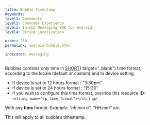 ```yaml
---
title: Bubble timestamp
Keywords:
level1: Documents
level2: Consumer Experience
level3: In-App Messaging SDK for Android
level4: String Localization

order: 250
permalink: android-bubble.html

indicator: messaging
---
```


Bubbles contains only time in [SHORT](https://developer.android.com/reference/java/text/DateFormat.html#SHORT){:target="_blank"} time format, according to the locale (default or custom) and to device setting.

- If device is set to 12 hours format : "3:30pm"
- If device is set to 24 hours format : "15:30"
- If you wish to configure this time format, override this resource ID:
```<string name="lp_time_format"></string>```

With any **time** format.
*Example: "hh:mm a", "HH:mm" etc.*

This will apply to all bubble’s timestamp.
